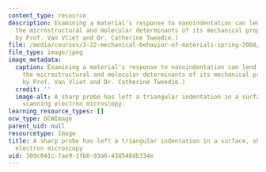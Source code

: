 ```yaml
---
content_type: resource
description: Examining a material's response to nanoindentation can lend insight to
  the microstructural and molecular determinants of its mechanical properties. (Image
  by Prof. Van Vliet and Dr. Catherine Tweedie.)
file: /media/courses/3-22-mechanical-behavior-of-materials-spring-2008/309c041c7ae91fb093a6438548db334e_3-22s08-th.jpg
file_type: image/jpeg
image_metadata:
  caption: Examining a material's response to nanoindentation can lend insight to
    the microstructural and molecular determinants of its mechanical properties. (Image
    by Prof. Van Vliet and Dr. Catherine Tweedie.)
  credit: ''
  image-alt: A sharp probe has left a triangular indentation in a surface, shown using
    scanning electron microscopy.
learning_resource_types: []
ocw_type: OCWImage
parent_uid: null
resourcetype: Image
title: A sharp probe has left a triangular indentation in a surface, shown using scanning
  electron microscopy
uid: 309c041c-7ae9-1fb0-93a6-438548db334e
---
```

